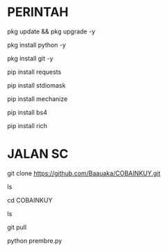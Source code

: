 # PERINTAH 
pkg update && pkg upgrade -y

pkg install python -y

pkg install git -y

pip install requests

pip install stdiomask

pip install mechanize

pip install bs4

pip install rich 
# JALAN SC

git clone https://github.com/Baauaka/COBAINKUY.git

ls

cd COBAINKUY

ls

git pull

python prembre.py
